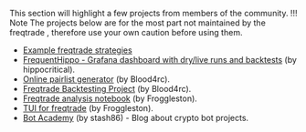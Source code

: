 This section will highlight a few projects from members of the community.
!!! Note
    The projects below are for the most part not maintained by the freqtrade , therefore use your own caution before using them.

- [Example freqtrade strategies](https://github.com/bot-app/trading-strategies/)
- [FrequentHippo - Grafana dashboard with dry/live runs and backtests](http://frequenthippo.ddns.net:3000/) (by hippocritical).
- [Online pairlist generator](https://remotepairlist.com/) (by Blood4rc).
- [Freqtrade Backtesting Project](https://bt.robot.co.network/) (by Blood4rc).
- [Freqtrade analysis notebook](https://github.com/froggleston/freqtrade_analysis_notebook) (by Froggleston).
- [TUI for freqtrade](https://github.com/froggleston/freqtrade-frogtrade9000) (by Froggleston).
- [Bot Academy](https://botacademy.ddns.net/) (by stash86) - Blog about crypto bot projects.
